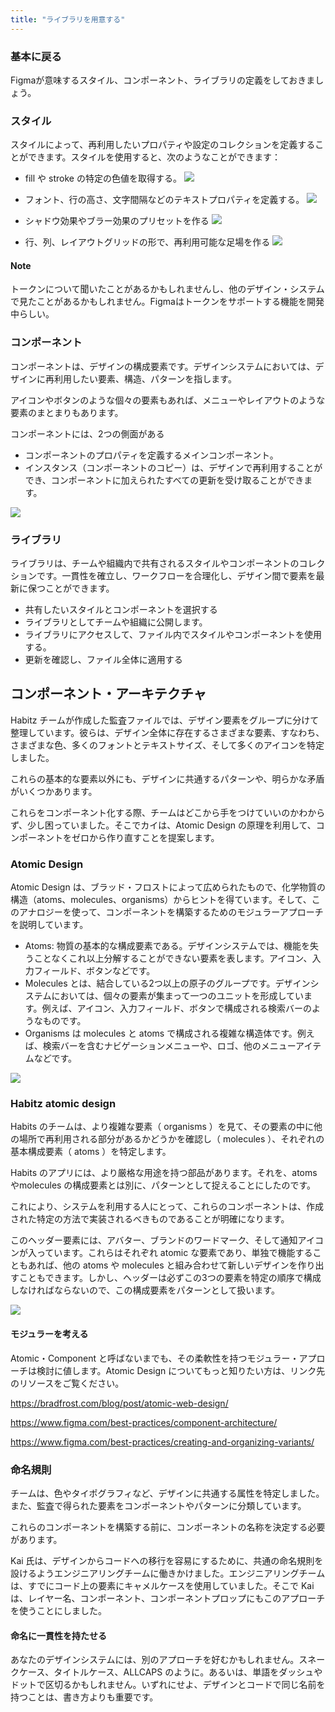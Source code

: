 ```yaml
---
title: "ライブラリを用意する"
---
```

### 基本に戻る
Figmaが意味するスタイル、コンポーネント、ライブラリの定義をしておきましょう。

### スタイル
スタイルによって、再利用したいプロパティや設定のコレクションを定義することができます。スタイルを使用すると、次のようなことができます：

- fill や stroke の特定の色値を取得する。
  ![](https://storage.googleapis.com/zenn-user-upload/6f80f3f4909f-20230604.png)

- フォント、行の高さ、文字間隔などのテキストプロパティを定義する。
  ![](https://storage.googleapis.com/zenn-user-upload/e1a1c1c607ca-20230604.png)

- シャドウ効果やブラー効果のプリセットを作る
  ![](https://storage.googleapis.com/zenn-user-upload/f86d4c62baac-20230604.png)

- 行、列、レイアウトグリッドの形で、再利用可能な足場を作る
  ![](https://storage.googleapis.com/zenn-user-upload/23c2d501a8f0-20230604.png)

#### Note
トークンについて聞いたことがあるかもしれませんし、他のデザイン・システムで見たことがあるかもしれません。Figmaはトークンをサポートする機能を開発中らしい。

### コンポーネント
コンポーネントは、デザインの構成要素です。デザインシステムにおいては、デザインに再利用したい要素、構造、パターンを指します。

アイコンやボタンのような個々の要素もあれば、メニューやレイアウトのような要素のまとまりもあります。

コンポーネントには、2つの側面がある
- コンポーネントのプロパティを定義するメインコンポーネント。
- インスタンス（コンポーネントのコピー）は、デザインで再利用することができ、コンポーネントに加えられたすべての更新を受け取ることができます。

![](https://storage.googleapis.com/zenn-user-upload/3545e9ab06f9-20230604.png)

### ライブラリ
ライブラリは、チームや組織内で共有されるスタイルやコンポーネントのコレクションです。一貫性を確立し、ワークフローを合理化し、デザイン間で要素を最新に保つことができます。

- 共有したいスタイルとコンポーネントを選択する
- ライブラリとしてチームや組織に公開します。
- ライブラリにアクセスして、ファイル内でスタイルやコンポーネントを使用する。
- 更新を確認し、ファイル全体に適用する

## コンポーネント・アーキテクチャ
Habitz チームが作成した監査ファイルでは、デザイン要素をグループに分けて整理しています。彼らは、デザイン全体に存在するさまざまな要素、すなわち、さまざまな色、多くのフォントとテキストサイズ、そして多くのアイコンを特定しました。

これらの基本的な要素以外にも、デザインに共通するパターンや、明らかな矛盾がいくつかあります。

これらをコンポーネント化する際、チームはどこから手をつけていいのかわからず、少し困っていました。そこでカイは、Atomic Design の原理を利用して、コンポーネントをゼロから作り直すことを提案します。

### Atomic Design
Atomic Design は、ブラッド・フロストによって広められたもので、化学物質の構造（atoms、molecules、organisms）からヒントを得ています。そして、このアナロジーを使って、コンポーネントを構築するためのモジュラーアプローチを説明しています。

- Atoms: 物質の基本的な構成要素である。デザインシステムでは、機能を失うことなくこれ以上分解することができない要素を表します。アイコン、入力フィールド、ボタンなどです。
- Molecules とは、結合している2つ以上の原子のグループです。デザインシステムにおいては、個々の要素が集まって一つのユニットを形成しています。例えば、アイコン、入力フィールド、ボタンで構成される検索バーのようなものです。
- Organisms は molecules と atoms で構成される複雑な構造体です。例えば、検索バーを含むナビゲーションメニューや、ロゴ、他のメニューアイテムなどです。

![](https://storage.googleapis.com/zenn-user-upload/463af2a53732-20230604.png)

### Habitz atomic design
Habits のチームは、より複雑な要素（ organisms ）を見て、その要素の中に他の場所で再利用される部分があるかどうかを確認し（ molecules ）、それぞれの基本構成要素（ atoms ）を特定します。

Habits のアプリには、より厳格な用途を持つ部品があります。それを、atoms やmolecules の構成要素とは別に、パターンとして捉えることにしたのです。

これにより、システムを利用する人にとって、これらのコンポーネントは、作成された特定の方法で実装されるべきものであることが明確になります。

このヘッダー要素には、アバター、ブランドのワードマーク、そして通知アイコンが入っています。これらはそれぞれ atomic な要素であり、単独で機能することもあれば、他の atoms や molecules と組み合わせて新しいデザインを作り出すこともできます。しかし、ヘッダーは必ずこの3つの要素を特定の順序で構成しなければならないので、この構成要素をパターンとして扱います。

![](https://storage.googleapis.com/zenn-user-upload/4e0b3dfa6650-20230604.png)

#### モジュラーを考える
Atomic・Component と呼ばないまでも、その柔軟性を持つモジュラー・アプローチは検討に値します。Atomic Design についてもっと知りたい方は、リンク先のリソースをご覧ください。

https://bradfrost.com/blog/post/atomic-web-design/

https://www.figma.com/best-practices/component-architecture/

https://www.figma.com/best-practices/creating-and-organizing-variants/

### 命名規則
チームは、色やタイポグラフィなど、デザインに共通する属性を特定しました。また、監査で得られた要素をコンポーネントやパターンに分類しています。

これらのコンポーネントを構築する前に、コンポーネントの名称を決定する必要があります。

Kai 氏は、デザインからコードへの移行を容易にするために、共通の命名規則を設けるようエンジニアリングチームに働きかけました。エンジニアリングチームは、すでにコード上の要素にキャメルケースを使用していました。そこで Kaiは、レイヤー名、コンポーネント、コンポーネントプロップにもこのアプローチを使うことにしました。

#### 命名に一貫性を持たせる
あなたのデザインシステムには、別のアプローチを好むかもしれません。スネークケース、タイトルケース、ALLCAPS のように。あるいは、単語をダッシュやドットで区切るかもしれません。いずれにせよ、デザインとコードで同じ名前を持つことは、書き方よりも重要です。